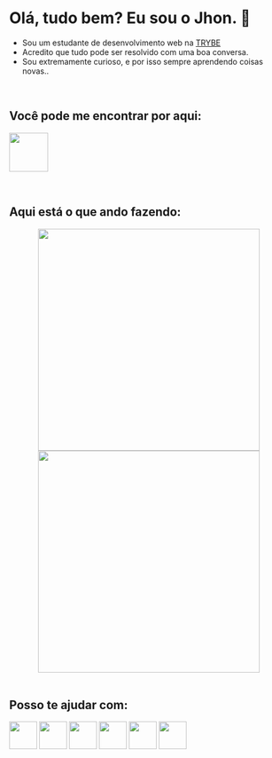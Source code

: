 # Olá, tudo bem? Eu sou o Jhon. 👋

- Sou um estudante de desenvolvimento web na [TRYBE](https://www.betrybe.com/)
- Acredito que tudo pode ser resolvido com uma boa conversa.
- Sou extremamente curioso, e por isso sempre aprendendo coisas novas..

<br/>

## Você pode me encontrar por aqui:

[<img width="70" src="https://cdn.jsdelivr.net/gh/devicons/devicon/icons/linkedin/linkedin-original.svg" />](https://www.linkedin.com/in/jhon-santana/)

<br/>

## Aqui está o que ando fazendo:

<div align="center" >
<img width="400" src="https://github-readme-stats.vercel.app/api?username=jhonsstn&show_icons=true&theme=radical">
<img width="400" src="https://github-readme-stats.vercel.app/api/top-langs/?username=jhonsstn&layout=compact&theme=radical">
</div>

<br/>

## Posso te ajudar com:

<div >
<img width="50" src="https://cdn.jsdelivr.net/gh/devicons/devicon/icons/javascript/javascript-plain.svg" />
<img width="50" src="https://cdn.jsdelivr.net/gh/devicons/devicon/icons/html5/html5-plain-wordmark.svg" />
<img width="50" src="https://cdn.jsdelivr.net/gh/devicons/devicon/icons/css3/css3-plain-wordmark.svg" />
<img width="50" src="https://cdn.jsdelivr.net/gh/devicons/devicon/icons/react/react-original-wordmark.svg" />
<img width="50" src="https://cdn.jsdelivr.net/gh/devicons/devicon/icons/redux/redux-original.svg" />
<img width="50" src="https://cdn.jsdelivr.net/gh/devicons/devicon/icons/jest/jest-plain.svg" />
</div>

<!--
Here are some ideas to get you started:

- 🔭 I’m currently working on ...
- 🌱 I’m currently learning ...
- 👯 I’m looking to collaborate on ...
- 🤔 I’m looking for help with ...
- 💬 Ask me about ...
- 📫 How to reach me: ...
- 😄 Pronouns: ...
- ⚡ Fun fact: ...
 -->
